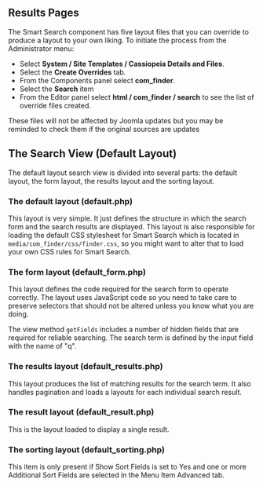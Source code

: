 <!-- Filename: Customising_the_Smart_Search_results_page / Display title: Smart Search Layout Overrides -->

## Results Pages

The Smart Search component has five layout files that you can override to
produce a layout to your own liking. To initiate the process from the
Administrator menu:

* Select **System / Site Templates / Cassiopeia Details and Files**.
* Select the **Create Overrides** tab.
* From the Components panel select **com_finder**.
* Select the **Search** item
* From the Editor panel select **html / com_finder / search** to see the list
of override files created.

These files will not be affected by Joomla updates but you may be reminded to
check them if the original sources are updates

## The Search View (Default Layout)

The default layout search view is divided into several parts: the default
layout, the form layout, the results layout and the sorting layout.

### The default layout (default.php)

This layout is very simple. It just defines the structure in which
the search form and the search results are displayed. This layout is also
responsible for loading the default CSS stylesheet for Smart Search which is
located in `media/com_finder/css/finder.css`, so you might want to alter that
to load your own CSS rules for Smart Search.

### The form layout (default_form.php)

This layout defines the code required for the search form to operate
correctly. The layout uses JavaScript code so you need to take care to preserve
selectors that should not be altered unless you know what you are doing.

The view method `getFields` includes a number of hidden fields that are
required for reliable searching. The search term is defined by the input
field with the name of "q".

### The results layout (default_results.php)

This layout produces the list of matching results for the search term.
It also handles pagination and loads a layouts for each individual
search result.

### The result layout (default_result.php)

This is the layout loaded to display a single result.

### The sorting layout (default_sorting.php)

This item is only present if Show Sort Fields is set to Yes and one or more
Additional Sort Fields are selected in the Menu Item Advanced tab.
